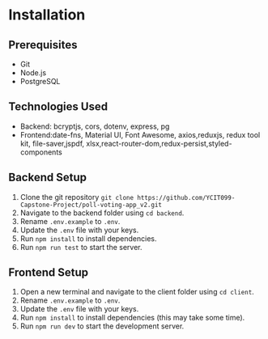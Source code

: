# Installation

## Prerequisites

- Git
- Node.js
- PostgreSQL

## Technologies Used

- Backend: bcryptjs, cors, dotenv, express, pg
- Frontend:date-fns, Material UI, Font Awesome, axios,reduxjs, redux tool kit, file-saver,jspdf, xlsx,react-router-dom,redux-persist,styled-components

## Backend Setup

1. Clone the git repository `git clone https://github.com/YCIT099-Capstone-Project/poll-voting-app_v2.git`
2. Navigate to the backend folder using `cd backend`.
3. Rename `.env.example` to `.env`.
4. Update the `.env` file with your keys.
5. Run `npm install` to install dependencies.
6. Run `npm run test` to start the server.

## Frontend Setup

1. Open a new terminal and navigate to the client folder using `cd client`.
2. Rename `.env.example` to `.env`.
3. Update the `.env` file with your keys.
4. Run `npm install` to install dependencies (this may take some time).
5. Run `npm run dev` to start the development server.
